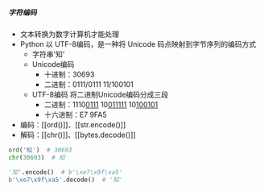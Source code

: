 ##### 字符编码
- 文本转换为数字计算机才能处理
- Python 以 UTF-8编码，是一种将 Unicode 码点映射到字节序列的编码方式
	- 字符串'知'
	- Unicode编码
		- 十进制：30693 
		- 二进制：0111/0111 11/100101
	- UTF-8编码 将二进制Unicode编码分成三段
		- 二进制：1110<u>0111</u> 10<u>011111</u> 10<u>100101</u>
		- 十六进制：E7 9FA5
- 编码：[[ord()]]、[[str.encode()]]
- 解码：[[chr()]]、[[bytes.decode()]]
```python
ord('知')  # 30693
chr(30693)  # 知

'知'.encode()  # b'\xe7\x9f\xa5'
b'\xe7\x9f\xa5'.decode()  # '知'

```